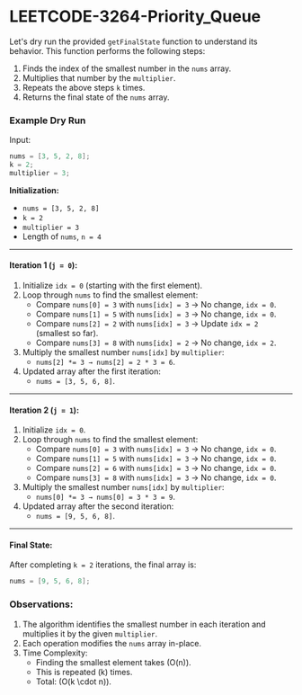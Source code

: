 # LEETCODE-3264-Priority_Queue
Let's dry run the provided `getFinalState` function to understand its behavior. This function performs the following steps:

1. Finds the index of the smallest number in the `nums` array.
2. Multiplies that number by the `multiplier`.
3. Repeats the above steps `k` times.
4. Returns the final state of the `nums` array.

### Example Dry Run
Input:
```java
nums = [3, 5, 2, 8];
k = 2;
multiplier = 3;
```

**Initialization:**
- `nums = [3, 5, 2, 8]`
- `k = 2`
- `multiplier = 3`
- Length of `nums`, `n = 4`

---

#### Iteration 1 (`j = 0`):
1. Initialize `idx = 0` (starting with the first element).
2. Loop through `nums` to find the smallest element:
   - Compare `nums[0] = 3` with `nums[idx] = 3` → No change, `idx = 0`.
   - Compare `nums[1] = 5` with `nums[idx] = 3` → No change, `idx = 0`.
   - Compare `nums[2] = 2` with `nums[idx] = 3` → Update `idx = 2` (smallest so far).
   - Compare `nums[3] = 8` with `nums[idx] = 2` → No change, `idx = 2`.
3. Multiply the smallest number `nums[idx]` by `multiplier`:
   - `nums[2] *= 3 → nums[2] = 2 * 3 = 6`.
4. Updated array after the first iteration:
   - `nums = [3, 5, 6, 8]`.

---

#### Iteration 2 (`j = 1`):
1. Initialize `idx = 0`.
2. Loop through `nums` to find the smallest element:
   - Compare `nums[0] = 3` with `nums[idx] = 3` → No change, `idx = 0`.
   - Compare `nums[1] = 5` with `nums[idx] = 3` → No change, `idx = 0`.
   - Compare `nums[2] = 6` with `nums[idx] = 3` → No change, `idx = 0`.
   - Compare `nums[3] = 8` with `nums[idx] = 3` → No change, `idx = 0`.
3. Multiply the smallest number `nums[idx]` by `multiplier`:
   - `nums[0] *= 3 → nums[0] = 3 * 3 = 9`.
4. Updated array after the second iteration:
   - `nums = [9, 5, 6, 8]`.

---

#### Final State:
After completing `k = 2` iterations, the final array is:
```java
nums = [9, 5, 6, 8];
```

### Observations:
1. The algorithm identifies the smallest number in each iteration and multiplies it by the given `multiplier`.
2. Each operation modifies the `nums` array in-place.
3. Time Complexity:  
   - Finding the smallest element takes \(O(n)\).
   - This is repeated \(k\) times.  
   - Total: \(O(k \cdot n)\).
